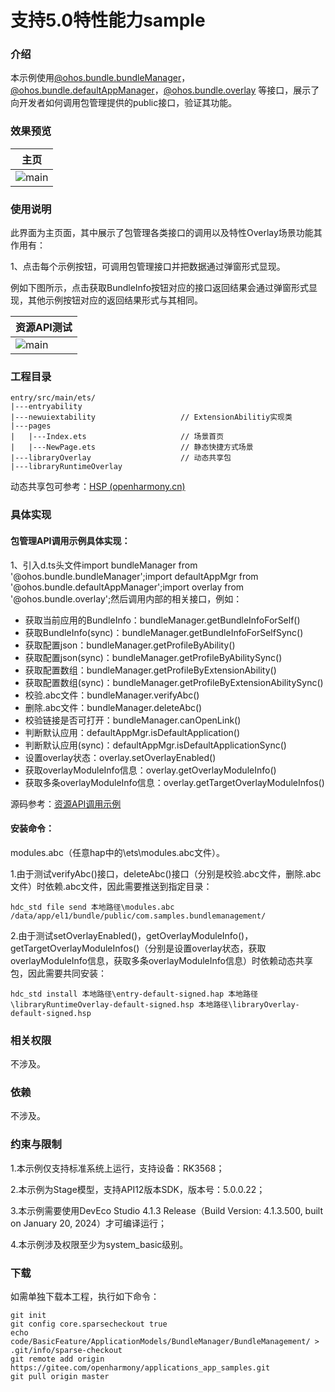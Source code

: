 # 支持5.0特性能力sample

### 介绍

本示例使用[@ohos.bundle.bundleManager](https://gitee.com/openharmony/docs/blob/master/zh-cn/application-dev/reference/apis-ability-kit/js-apis-bundleManager.md)，[@ohos.bundle.defaultAppManager](https://gitee.com/openharmony/docs/blob/master/zh-cn/application-dev/reference/apis-ability-kit/js-apis-defaultAppManager.md)，[@ohos.bundle.overlay](https://gitee.com/openharmony/docs/blob/master/zh-cn/application-dev/reference/apis-ability-kit/js-apis-overlay.md)
等接口，展示了向开发者如何调用包管理提供的public接口，验证其功能。

### 效果预览

|主页|
|---|
|![main](./sceenshots/device/Scene-directory.png)|

### 使用说明

此界面为主页面，其中展示了包管理各类接口的调用以及特性Overlay场景功能其作用有：

1、点击每个示例按钮，可调用包管理接口并把数据通过弹窗形式显现。

例如下图所示，点击获取BundleInfo按钮对应的接口返回结果会通过弹窗形式显现，其他示例按钮对应的返回结果形式与其相同。

|资源API测试|
|---|
|![main](./sceenshots/device/snapshot_directory.png)|

### 工程目录

```
entry/src/main/ets/
|---entryability
|---newuiextability                   // ExtensionAbilitiy实现类
|---pages
|   |---Index.ets                     // 场景首页
|   |---NewPage.ets                   // 静态快捷方式场景      
|---libraryOverlay                    // 动态共享包
|---libraryRuntimeOverlay      
```

动态共享包可参考：[HSP (openharmony.cn)](https://docs.openharmony.cn/pages/v4.1/zh-cn/application-dev/quick-start/in-app-hsp.md)

### 具体实现

#### 包管理API调用示例具体实现：

1、引入d.ts头文件import bundleManager from '@ohos.bundle.bundleManager';import defaultAppMgr from '@ohos.bundle.defaultAppManager';import overlay from '@ohos.bundle.overlay';然后调用内部的相关接口，例如：

* 获取当前应用的BundleInfo：bundleManager.getBundleInfoForSelf()
* 获取BundleInfo(sync)：bundleManager.getBundleInfoForSelfSync()
* 获取配置json：bundleManager.getProfileByAbility()
* 获取配置json(sync)：bundleManager.getProfileByAbilitySync()
* 获取配置数组：bundleManager.getProfileByExtensionAbility()
* 获取配置数组(sync)：bundleManager.getProfileByExtensionAbilitySync()
* 校验.abc文件：bundleManager.verifyAbc()
* 删除.abc文件：bundleManager.deleteAbc()
* 校验链接是否可打开：bundleManager.canOpenLink()
* 判断默认应用：defaultAppMgr.isDefaultApplication()
* 判断默认应用(sync)：defaultAppMgr.isDefaultApplicationSync()
* 设置overlay状态：overlay.setOverlayEnabled()
* 获取overlayModuleInfo信息：overlay.getOverlayModuleInfo()
* 获取多条overlayModuleInfo信息：overlay.getTargetOverlayModuleInfos()

源码参考：[资源API调用示例](entry/src/main/ets/pages/Index.ets)

#### 安装命令：

modules.abc（任意hap中的\ets\modules.abc文件）。

1.由于测试verifyAbc()接口，deleteAbc()接口（分别是校验.abc文件，删除.abc文件）时依赖.abc文件，因此需要推送到指定目录：

```
hdc_std file send 本地路径\modules.abc /data/app/el1/bundle/public/com.samples.bundlemanagement/
```

2.由于测试setOverlayEnabled()，getOverlayModuleInfo()，getTargetOverlayModuleInfos()（分别是设置overlay状态，获取overlayModuleInfo信息，获取多条overlayModuleInfo信息）时依赖动态共享包，因此需要共同安装：

```
hdc_std install 本地路径\entry-default-signed.hap 本地路径\libraryRuntimeOverlay-default-signed.hsp 本地路径\libraryOverlay-default-signed.hsp
```


### 相关权限

不涉及。

### 依赖

不涉及。

### 约束与限制

1.本示例仅支持标准系统上运行，支持设备：RK3568；

2.本示例为Stage模型，支持API12版本SDK，版本号：5.0.0.22；

3.本示例需要使用DevEco Studio 4.1.3 Release（Build Version: 4.1.3.500, built on January 20, 2024）才可编译运行；

4.本示例涉及权限至少为system_basic级别。

### 下载

如需单独下载本工程，执行如下命令：

```
git init
git config core.sparsecheckout true
echo code/BasicFeature/ApplicationModels/BundleManager/BundleManagement/ > .git/info/sparse-checkout
git remote add origin https://gitee.com/openharmony/applications_app_samples.git
git pull origin master
```

